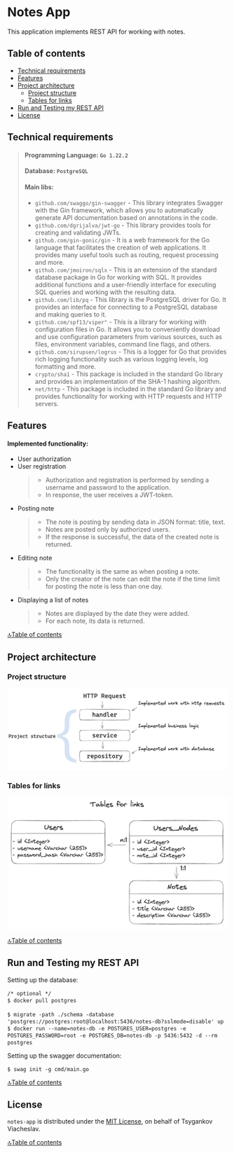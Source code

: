 # Notes App
This application implements REST API for working with notes.


## Table of contents
- [Technical requirements](#technical-requirements)
- [Features](#features)
- [Project architecture](#project-architecture)
  - [Project structure](#project-structure)
  - [Tables for links](#tables-for-links)
- [Run and Testing my REST API](#run-and-testing-my-rest-api)
- [License](#license)


## Technical requirements
> #### Programming Language: `Go 1.22.2`
> #### Database: `PostgreSQL`
> #### Main libs:
>   - `github.com/swaggo/gin-swagger` - This library integrates Swagger with the Gin framework, which allows you to automatically generate API documentation based on annotations in the code.
>   - `github.com/dgrijalva/jwt-go` - This library provides tools for creating and validating JWTs.
>   - `github.com/gin-gonic/gin` - It is a web framework for the Go language that facilitates the creation of web applications. It provides many useful tools such as routing, request processing and more.
>   - `github.com/jmoiron/sqlx` - This is an extension of the standard database package in Go for working with SQL. It provides additional functions and a user-friendly interface for executing SQL queries and working with the resulting data.
>   - `github.com/lib/pq` - This library is the PostgreSQL driver for Go. It provides an interface for connecting to a PostgreSQL database and making queries to it.
>   - `github.com/spf13/viper"` - This is a library for working with configuration files in Go. It allows you to conveniently download and use configuration parameters from various sources, such as files, environment variables, command line flags, and others.
>   - `github.com/sirupsen/logrus` - This is a logger for Go that provides rich logging functionality such as various logging levels, log formatting and more.
>   - `crypto/sha1` - This package is included in the standard Go library and provides an implementation of the SHA-1 hashing algorithm.
>   - `net/http` - This package is included in the standard Go library and provides functionality for working with HTTP requests and HTTP servers.


## Features
#### Implemented functionality:
- User authorization
- User registration
  > - Authorization and registration is performed by sending a username and password to the application.
  > - In response, the user receives a JWT-token.
- Posting note
  > - The note is posting by sending data in JSON format: title, text.
  > - Notes are posted only by authorized users.
  > - If the response is successful, the data of the created note is returned.
- Editing note
  > - The functionality is the same as when posting a note.
  > - Only the creator of the note can edit the note if the time limit for posting the note is less than one day.
- Displaying a list of notes
  > - Notes are displayed by the date they were added.
  > - For each note, its data is returned.

[🔝Table of contents](#table-of-contents)


## Project architecture
### Project structure
![](docs_app/images/project-structure.png)
### Tables for links
![](docs_app/images/tables-for-links.png)

[🔝Table of contents](#table-of-contents)


##  Run and Testing my REST API
Setting up the database:
```
/* optional */
$ docker pull postgres

$ migrate -path ./schema -database 'postgres://postgres:root@localhost:5436/notes-db?sslmode=disable' up
$ docker run --name=notes-db -e POSTGRES_USER=postgres -e POSTGRES_PASSWORD=root -e POSTGRES_DB=notes-db -p 5436:5432 -d --rm postgres
```

Setting up the swagger documentation:
```
$ swag init -g cmd/main.go
```
[🔝Table of contents](#table-of-contents)


## License
`notes-app` is distributed under the [MIT License](https://github.com/Tsygankov-Slava/notes-app/blob/main/LICENSE), on behalf of Tsygankov Viacheslav.

[🔝Table of contents](#table-of-contents)